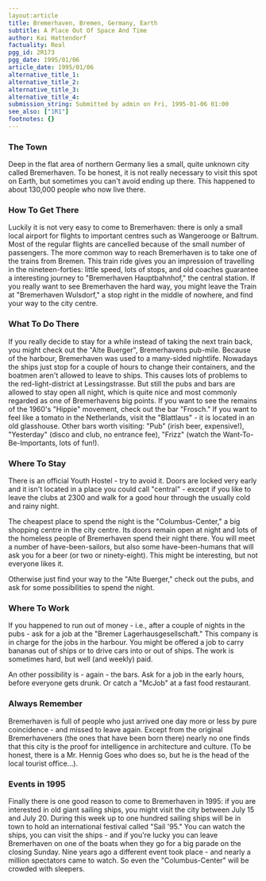 ```yaml
---
layout:article
title: Bremerhaven, Bremen, Germany, Earth
subtitle: A Place Out Of Space And Time
author: Kai Hattendorf
factuality: Real
pgg_id: 2R173
pgg_date: 1995/01/06
article_date: 1995/01/06
alternative_title_1: 
alternative_title_2: 
alternative_title_3: 
alternative_title_4: 
submission_string: Submitted by admin on Fri, 1995-01-06 01:00
see_also: ["1R1"]
footnotes: {}
---
```

<div>
<h3>The Town</h3>
<p>Deep in the flat area of northern Germany lies a small, quite unknown city called Bremerhaven. To be honest, it is not really necessary to visit this spot on Earth, but sometimes you can't avoid ending up there. This happened to about 130,000 people who now live there.</p>
<h3>How To Get There</h3>
<p>Luckily it is not very easy to come to Bremerhaven: there is only a small local airport for flights to important centres such as Wangerooge or Baltrum. Most of the regular flights are cancelled because of the small number of passengers. The more common way to reach Bremerhaven is to take one of the trains from Bremen. This train ride gives you an impression of travelling in the nineteen-forties: little speed, lots of stops, and old coaches guarantee a interesting journey to "Bremerhaven Hauptbahnhof," the central station. If you really want to see Bremerhaven the hard way, you might leave the Train at "Bremerhaven Wulsdorf," a stop right in the middle of nowhere, and find your way to the city centre.</p>
<h3>What To Do There</h3>
<p>If you really decide to stay for a while instead of taking the next train back, you might check out the "Alte Buerger", Bremerhavens pub-mile. Because of the harbour, Bremerhaven was used to a many-sided nightlife. Nowadays the ships just stop for a couple of hours to change their containers, and the boatmen aren't allowed to leave to ships. This causes lots of problems to the red-light-district at Lessingstrasse. But still the pubs and bars are allowed to stay open all night, which is quite nice and most commonly regarded as one of Bremerhavens big points. If you want to see the remains of the 1960's "Hippie" movement, check out the bar "Frosch." If you want to feel like a tomato in the Netherlands, visit the "Blattlaus" - it is located in an old glasshouse. Other bars worth visiting: "Pub" (irish beer, expensive!), "Yesterday" (disco and club, no entrance fee), "Frizz" (watch the Want-To-Be-Importants, lots of fun!).</p>
<h3>Where To Stay</h3>
<p>There is an official Youth Hostel - try to avoid it. Doors are locked very early and it isn't located in a place you could call "central" - except if you like to leave the clubs at 2300 and walk for a good hour through the usually cold and rainy night.</p>
<p>The cheapest place to spend the night is the "Columbus-Center," a big shopping centre in the city centre. Its doors remain open at night and lots of the homeless people of Bremerhaven spend their night there. You will meet a number of have-been-sailors, but also some have-been-humans that will ask you for a beer (or two or ninety-eight). This might be interesting, but not everyone likes it.</p>
<p>Otherwise just find your way to the "Alte Buerger," check out the pubs, and ask for some possibilities to spend the night.</p>
<h3>Where To Work</h3>
<p>If you happened to run out of money - i.e., after a couple of nights in the pubs - ask for a job at the "Bremer Lagerhausgesellschaft." This company is in charge for the jobs in the harbour. You might be offered a job to carry bananas out of ships or to drive cars into or out of ships. The work is sometimes hard, but well (and weekly) paid.</p>
<p>An other possibility is - again - the bars. Ask for a job in the early hours, before everyone gets drunk. Or catch a "McJob" at a fast food restaurant.</p>
<h3>Always Remember</h3>
<p>Bremerhaven is full of people who just arrived one day more or less by pure coincidence - and missed to leave again. Except from the original Bremerhaveners (the ones that have been born there) nearly no one finds that this city is the proof for intelligence in architecture and culture. (To be honest, there is a Mr. Hennig Goes who does so, but he is the head of the local tourist office...).</p>
<h3>Events in 1995</h3>
<p>Finally there is one good reason to come to Bremerhaven in 1995: if you are interested in old giant sailing ships, you might visit the city between July 15 and July 20. During this week up to one hundred sailing ships will be in town to hold an international festival called "Sail '95." You can watch the ships, you can visit the ships - and if you're lucky you can leave Bremerhaven on one of the boats when they go for a big parade on the closing Sunday. Nine years ago a different event took place - and nearly a million spectators came to watch. So even the "Columbus-Center" will be crowded with sleepers.</p>
</div>
